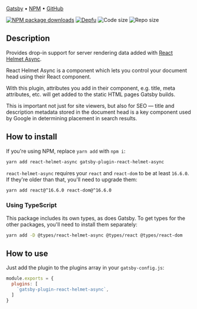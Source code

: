 [Gatsby](https://www.gatsbyjs.org/packages/gatsby-plugin-react-helmet-async/) • [NPM](https://www.npmjs.com/package/gatsby-plugin-react-helmet-async) • [GitHub](https://github.com/Collabsalot/gatsby-plugin-react-helmet-async)

[![NPM package downloads](https://img.shields.io/npm/dt/gatsby-plugin-react-helmet-async)](https://www.npmjs.com/package/gatsby-plugin-react-helmet-async)
[![Depfu](https://img.shields.io/depfu/Collabsalot/gatsby-plugin-react-helmet-async)](https://depfu.com/repos/github/Collabsalot/gatsby-plugin-react-helmet-async)
![Code size](https://img.shields.io/github/languages/code-size/Collabsalot/gatsby-plugin-react-helmet-async)
![Repo size](https://img.shields.io/github/repo-size/Collabsalot/gatsby-plugin-react-helmet-async)

## Description

Provides drop-in support for server rendering data added with [React Helmet Async](https://github.com/staylor/react-helmet-async).

React Helmet Async is a component which lets you control your document head using their React component.

With this plugin, attributes you add in their component, e.g. title, meta attributes, etc. will get added to the static HTML pages Gatsby builds.

This is important not just for site viewers, but also for SEO — title and description metadata stored in the document head is a key component used by Google in determining placement in search results.

## How to install

If you're using NPM, replace `yarn add` with `npm i`:

```bash
yarn add react-helmet-async gatsby-plugin-react-helmet-async
```

`react-helmet-async` requires your `react` and `react-dom` to be at least `16.6.0`. If they're older than that, you'll need to upgrade them:
 
```bash
yarn add react@^16.6.0 react-dom@^16.6.0
```

### Using TypeScript

This package includes its own types, as does Gatsby. To get types for the other packages, you'll need to install them separately:

```bash
yarn add -D @types/react-helmet-async @types/react @types/react-dom
```

## How to use

Just add the plugin to the plugins array in your `gatsby-config.js`:

```js
module.exports = {
  plugins: [
    `gatsby-plugin-react-helmet-async`,
  ]
}
```
